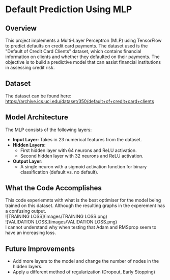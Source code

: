 # Default Prediction Using MLP

## Overview
This project implements a Multi-Layer Perceptron (MLP) using TensorFlow to predict defaults on credit card payments. The dataset used is the "Default of Credit Card Clients" dataset, which contains financial information on clients and whether they defaulted on their payments. The objective is to build a predictive model that can assist financial institutions in assessing credit risk.

## Dataset
The dataset can be found here: https://archive.ics.uci.edu/dataset/350/default+of+credit+card+clients<br>

## Model Architecture
The MLP consists of the following layers:
- **Input Layer:** Takes in 23 numerical features from the dataset.<br>
- **Hidden Layers:**<br>
  - First hidden layer with 64 neurons and ReLU activation.<br>
  - Second hidden layer with 32 neurons and ReLU activation.<br>
- **Output Layer:**<br>
  - A single neuron with a sigmoid activation function for binary classification (default vs. no default).<br>

## What the Code Accomplishes
This code experiemnts with what is the best optimiser for the model being trained on this dataset. Although the resulting graphs in the experement has a confusing output.<br>
![TRAINING LOSS](images/TRAINING LOSS.png)<br>
![VALIDATION LOSS](images/VALIDATION LOSS.png)<br>
I cannot understand why when testing that Adam and RMSprop seem to have an increasing loss. 

## Future Improvements
- Add more layers to the model and change the number of nodes in the hidden layers.
- Apply a different method of regularization (Dropout, Early Stopping)



